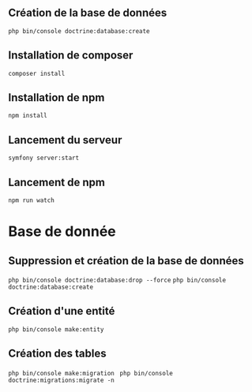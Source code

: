## Création de la base de données
`php bin/console doctrine:database:create`

## Installation de composer
`composer install`

## Installation de npm 
`npm install`

## Lancement du serveur
`symfony server:start`

## Lancement de npm
`npm run watch`

# Base de donnée

## Suppression et création de la base de données
`php bin/console doctrine:database:drop --force`
`php bin/console doctrine:database:create`

## Création d'une entité
`php bin/console make:entity`

## Création des tables
`php bin/console make:migration `
`php bin/console doctrine:migrations:migrate -n`
